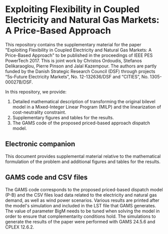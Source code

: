 # Exploiting Flexibility in Coupled Electricity and Natural Gas Markets: A Price-Based Approach

This repository contains the supplementary material for the paper "Exploiting Flexibility in Coupled Electricity and Natural Gas Markets: A Price-Based Approach" to be published in the proceedings of IEEE PES PowerTech 2017. This is joint work by Christos Ordoudis, Stefanos Delikaraoglou, Pierre Pinson and Jalal Kazempour. The authors are partly funded by the Danish
Strategic Research Council (DSF) through projects “5s-Future Electricity Markets”, No. 12-132636/DSF and “CITIES”, No. 1305-00027B/DSF.

In this repository, we provide:
   1. Detailed mathematical description of transforming the original bilevel model in a Mixed-Integer Linear Program (MILP) and the linearization of cost-neutrality constraint.
   2. Supplementary figures and tables for the results.
   3. The GAMS code of the proposed priced-based approach dispatch model.

## Electronic companion
This document provides supplemental material relative to the mathematical formulation of the problem and additional figures and tables for the results.

## GAMS code and CSV files
The GAMS code corresponds to the proposed priced-based dispatch model (P-B) and the CSV files load data related to the electricity and natural gas demand, as well as wind power scenarios. Various results are printed after the model's simulation and included in the LST file that GAMS generates. The value of parameter BigM needs to be tuned when solving the model in order to ensure that complementarity conditions hold. The simulations to generate the results of the paper were performed with GAMS 24.5.6 and CPLEX 12.6.2.
